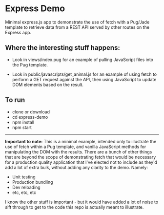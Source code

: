 # Express Demo

Minimal express.js app to demonstrate the use of fetch with a Pug/Jade template to retrieve data from a REST API served by other routes on the Express app.
    
## Where the interesting stuff happens:
    
* Look in views/index.pug for an example of pulling JavaScript files into the Pug template.
    
* Look in public/javascripts/get_animal.js for an example of using fetch to perform a GET request against the API, then using JavaScript to update DOM elements based on the result.

## To run

* clone or download
* cd express-demo
* npm install
* npm start
    
----------
    
**Important to note:** This is a minimal example, intended only to illustrate the use of fetch within a Pug template, and vanilla JavaScript methods for manipulating the DOM with the results. There are a bunch of other things that are beyond the scope of demonstrating fetch that would be necessary for a production quality application that I've elected not to include as they'd add a lot of extra bulk, without adding any clarity to the demo. Namely:

* Unit testing
* Production bundling
* Dev reloading
* etc, etc, etc

I know the other stuff is important - but it would have added a lot of noise to sift through to get to the code this repo is actually meant to illustrate.